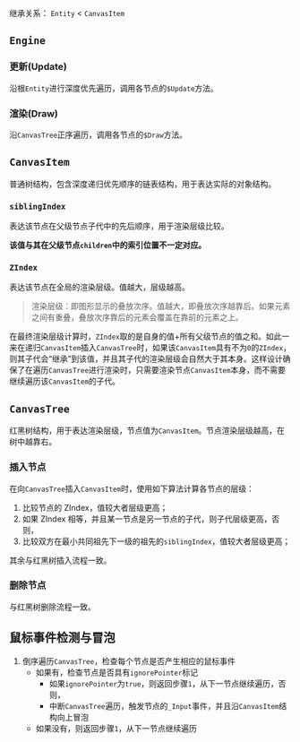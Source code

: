 继承关系：
`Entity` < `CanvasItem`

## `Engine`

### 更新(Update)

沿根`Entity`进行深度优先遍历，调用各节点的`$Update`方法。

### 渲染(Draw)

沿`CanvasTree`正序遍历，调用各节点的`$Draw`方法。

## `CanvasItem`

普通树结构，包含深度递归优先顺序的链表结构，用于表达实际的对象结构。

### `siblingIndex`

表达该节点在父级节点子代中的先后顺序，用于渲染层级比较。

**该值与其在父级节点`children`中的索引位置不一定对应。**

### `ZIndex`

表达该节点在全局的渲染层级。值越大，层级越高。

> 渲染层级：即图形显示的叠放次序。值越大，即叠放次序越靠后。如果元素之间有重叠，叠放次序靠后的元素会覆盖在靠前的元素之上。

在最终渲染层级计算时，`ZIndex`取的是自身的值+所有父级节点的值之和。如此一来在递归`CanvasItem`插入`CanvasTree`时，如果该`CanvasItem`具有不为`0`的`ZIndex`，则其子代会“继承”到该值，并且其子代的渲染层级会自然大于其本身。这样设计确保了在遍历`CanvasTree`进行渲染时，只需要渲染节点`CanvasItem`本身，而不需要继续遍历该`CanvasItem`的子代。

## `CanvasTree`

红黑树结构，用于表达渲染层级，节点值为`CanvasItem`。节点渲染层级越高，在树中越靠右。

### 插入节点

在向`CanvasTree`插入`CanvasItem`时，使用如下算法计算各节点的层级：

1. 比较节点的 ZIndex，值较大者层级更高；
2. 如果 ZIndex 相等，并且某一节点是另一节点的子代，则子代层级更高，否则，
3. 比较双方在最小共同祖先下一级的祖先的`siblingIndex`，值较大者层级更高；

其余与红黑树插入流程一致。

### 删除节点

与红黑树删除流程一致。

## 鼠标事件检测与冒泡

1. 倒序遍历`CanvasTree`，检查每个节点是否产生相应的鼠标事件
   - 如果有，检查节点是否具有`ignorePointer`标记
     - 如果`ignorePointer`为`true`，则返回步骤`1`，从下一节点继续遍历，否则，
     - 中断`CanvasTree`遍历，触发节点的`_Input`事件，并且沿`CanvasItem`结构向上冒泡
   - 如果没有，则返回步骤`1`，从下一节点继续遍历
